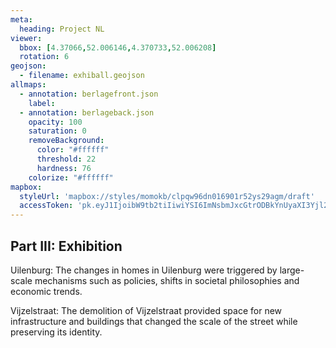 ```yaml
---
meta:
  heading: Project NL
viewer:
  bbox: [4.37066,52.006146,4.370733,52.006208]
  rotation: 6
geojson:
  - filename: exhiball.geojson
allmaps:
  - annotation: berlagefront.json
    label: 
  - annotation: berlageback.json
    opacity: 100
    saturation: 0
    removeBackground:
      color: "#ffffff"
      threshold: 22
      hardness: 76
    colorize: "#ffffff"
mapbox:
  styleUrl: 'mapbox://styles/momokb/clpqw96dn016901r52ys29agm/draft'
  accessToken: 'pk.eyJ1IjoibW9tb2tiIiwiYSI6ImNsbmJxcGtrODBkYnUyaXI3Yjl2ODR1NTkifQ.OvugAnw_FwWro66sJ7Rl5A'
---
```

## Part III: Exhibition

Uilenburg: The changes in homes in Uilenburg were triggered by large-scale mechanisms such as policies, shifts in societal philosophies and economic trends.

Vijzelstraat: The demolition of Vijzelstraat provided space for new infrastructure and buildings that changed the scale of the street while preserving its identity.